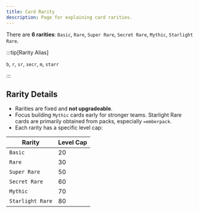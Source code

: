```yaml
---
title: Card Rarity
description: Page for explaining card rarities.
---
```


There are **6 rarities**: `Basic`, `Rare`, `Super Rare`, `Secret Rare`, `Mythic`, `Starlight Rare`.

:::tip[Rarity Alias]

`b`, `r`, `sr`, `secr`, `m`, `starr`

:::

## Rarity Details

- Rarities are fixed and **not upgradeable**.
- Focus building `Mythic` cards early for stronger teams. Starlight Rare cards are primarily obtained from packs, especially `=emberpack`.
- Each rarity has a specific level cap:

| Rarity           | Level Cap |
| ---------------- | --------- |
| `Basic`          | 20        |
| `Rare`           | 30        |
| `Super Rare`     | 50        |
| `Secret Rare`    | 60        |
| `Mythic`         | 70        |
| `Starlight Rare` | 80        |
